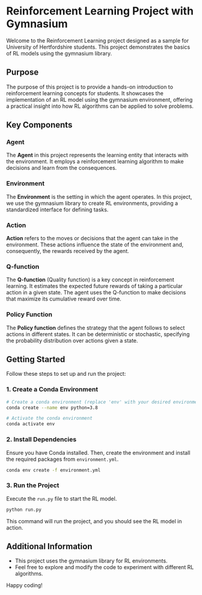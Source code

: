 # Reinforcement Learning Project with Gymnasium

Welcome to the Reinforcement Learning project designed as a sample for University of Hertfordshire students. This project demonstrates the basics of RL models using the gymnasium library.

## Purpose

The purpose of this project is to provide a hands-on introduction to reinforcement learning concepts for students. It showcases the implementation of an RL model using the gymnasium environment, offering a practical insight into how RL algorithms can be applied to solve problems.

## Key Components

### Agent

The **Agent** in this project represents the learning entity that interacts with the environment. It employs a reinforcement learning algorithm to make decisions and learn from the consequences.

### Environment

The **Environment** is the setting in which the agent operates. In this project, we use the gymnasium library to create RL environments, providing a standardized interface for defining tasks.

### Action

**Action** refers to the moves or decisions that the agent can take in the environment. These actions influence the state of the environment and, consequently, the rewards received by the agent.

### Q-function

The **Q-function** (Quality function) is a key concept in reinforcement learning. It estimates the expected future rewards of taking a particular action in a given state. The agent uses the Q-function to make decisions that maximize its cumulative reward over time.

### Policy Function

The **Policy function** defines the strategy that the agent follows to select actions in different states. It can be deterministic or stochastic, specifying the probability distribution over actions given a state.

## Getting Started

Follow these steps to set up and run the project:

### 1. Create a Conda Environment

```bash
# Create a conda environment (replace 'env' with your desired environment name)
conda create --name env python=3.8

# Activate the conda environment
conda activate env
```

### 2. Install Dependencies

Ensure you have Conda installed. Then, create the environment and install the required packages from `environment.yml`.

```bash
conda env create -f environment.yml
```

### 3. Run the Project

Execute the `run.py` file to start the RL model.

```bash
python run.py
```

This command will run the project, and you should see the RL model in action.

## Additional Information

- This project uses the gymnasium library for RL environments.
- Feel free to explore and modify the code to experiment with different RL algorithms.

Happy coding!
